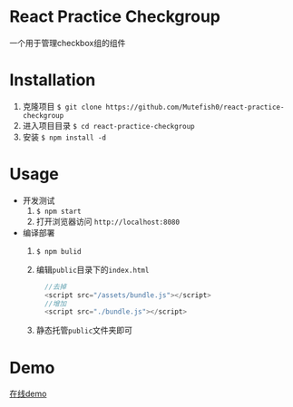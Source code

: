 # React Practice Checkgroup
一个用于管理checkbox组的组件

# Installation
1. 克隆项目 `$ git clone https://github.com/Mutefish0/react-practice-checkgroup`
2. 进入项目目录 `$ cd react-practice-checkgroup`
3. 安装 `$ npm install -d`

# Usage
* 开发测试
    1. `$ npm start`
    2. 打开浏览器访问 `http://localhost:8080`
* 编译部署
    1. `$ npm bulid`
    2. 编辑`public`目录下的`index.html`

        ```js
          //去掉
          <script src="/assets/bundle.js"></script>
          //增加
          <script src="./bundle.js"></script>
        ```
    3. 静态托管`public`文件夹即可

# Demo
[在线demo](http://demo.yiifan.xyz/checkgroup)

